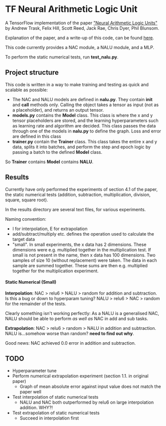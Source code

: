 # TF Neural Arithmetic Logic Unit

A TensorFlow implementation of the paper ["Neural Arithmetic Logic Units"](https://arxiv.org/pdf/1808.00508.pdf) by Andrew Trask, Felix Hill, Scott Reed, Jack Rae, Chris Dyer, Phil Blunsom.

Explanation of the paper, and a write-up of this code, can be found [here](https://medium.com/@t.j.titcombe/understanding-neural-arithmetic-logic-units-5ca9d0041473).

This code currently provides a NAC module, a NALU module, and a MLP.

To perform the static numerical tests, run **test_nalu.py**.

## Project structure
This code is written in a way to make training and testing as quick and scalable as possible:
* The NAC and NALU models are defined in **nalu.py**. They contain **__init__** and **__call__** methods only.
Calling the object takes a tensor as input (not as a placeholder), and returns an output tensor.
* **models.py** contains the **Model** class. This class is where the x and y tensor placeholders are stored, and the learning hyperparameters such as
learning rate and algorithm are decided. This class passes the data through one of the models in **nalu.py** to define the graph. Loss and error are defined in this class
* **trainer.py** contain the **Trainer** class. This class takes the entire x and y data, splits it into batches, and perform the step and epoch logic by passing a batch to the defined **Model** class.

So **Trainer** contains **Model** contains **NALU**.

## Results
Currently have only performed the experiments of section 4.1 of the paper, the static numerical tests (addition, subtraction, multiplication, division, square, square root).

In the results directory are several text files, for various experiments.

Naming convention:
* I for interpolation, E for extrapolation
* add/subtract/multiply etc. defines the operation used to calculate the target data
* "small". In small experiments, the x data has 2 dimensions. These dimensions were e.g. multiplied together in the multiplication test.
If small is not present in the name, then x data has 100 dimensions. Two samples of size 10 (without replacement) were taken. The data in each sample are summed together. These sums are then e.g. multiplied together for the multiplication experiment.

#### Static Numerical (Small)
**Interpolation**: NAC > relu6 > NALU > random for addition and subtraction. Is this a bug or down to hyperparam tuning?
NALU > relu6 > NAC > random for the remainder of the tests.

Clearly something isn't working perfectly: As a NALU is a generalised NAC, NALU should be able to perform *as well as* NAC in add and sub tasks.

**Extrapolation**: NAC > relu6 > random > NALU in addition and subtraction. NALU is...somehow worse than random? **need to find out why**.

Good news: NAC achieved 0.0 error in addition and subtraction.


## TODO
* Hyperparameter tune
* Perform numerical extrapolation experiment (section 1.1. in original paper)
    - Graph of mean absolute error against input value does not match the paper well
* Test interpolation of static numerical tests
    - NALU and NAC both outperformed by relu6 on large interpolation addition. WHY?!
* Test extrapolation of static numerical tests
    - Succeed in interpolation first
